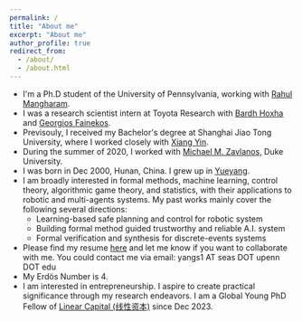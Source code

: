 ```yaml
---
permalink: /
title: "About me"
excerpt: "About me"
author_profile: true
redirect_from: 
  - /about/
  - /about.html
---
```


* I'm a Ph.D student of the University of Pennsylvania, working with [Rahul Mangharam](https://www.seas.upenn.edu/~rahulm/).
* I was a research scientist intern at Toyota Research with [Bardh Hoxha](http://www.bhoxha.com/) and [Georgios Fainekos](https://www.fainekos.net/).
* Previsouly, I received my Bachelor's degree at Shanghai Jiao Tong University, where I worked closely with [Xiang Yin](https://xiangyin.sjtu.edu.cn/).
* During the summer of 2020, I worked with [Michael M. Zavlanos](https://www.michaelmzavlanos.org/), Duke University.
* I was born in Dec 2000, Hunan, China. I grew up in [Yueyang](https://en.wikipedia.org/wiki/Yueyang).
* I am broadly interested in formal methods, machine learning, control theory, algorithmic game theory, and statistics, with their applications to robotic and multi-agents systems. My past works mainly cover the following several directions:
  * Learning-based safe planning and control for robotic system
  * Building formal method guided trustworthy and reliable A.I. system
  * Formal verification and synthesis for discrete-events systems
* Please find my resume [here](https://shuoyang2000.github.io/files/ShuoYang_CV.pdf) and let me know if you want to collaborate with me. You could contact me via email: yangs1 AT seas DOT upenn DOT edu    
* My Erdös Number is 4. 
* I am interested in entrepreneurship. I aspire to create practical significance through my research endeavors. I am a Global Young PhD Fellow of [Linear Capital (线性资本)](https://www.linear.vc/) since Dec 2023. 
